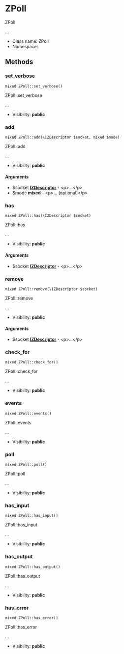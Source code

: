 ZPoll
===============

ZPoll

...


* Class name: ZPoll
* Namespace: 







Methods
-------


### set_verbose

    mixed ZPoll::set_verbose()

ZPoll::set_verbose

...

* Visibility: **public**




### add

    mixed ZPoll::add(\IZDescriptor $socket, mixed $mode)

ZPoll::add

...

* Visibility: **public**


#### Arguments
* $socket **[IZDescriptor](IZDescriptor.md)** - &lt;p&gt;...&lt;/p&gt;
* $mode **mixed** - &lt;p&gt;... (optional)&lt;/p&gt;



### has

    mixed ZPoll::has(\IZDescriptor $socket)

ZPoll::has

...

* Visibility: **public**


#### Arguments
* $socket **[IZDescriptor](IZDescriptor.md)** - &lt;p&gt;...&lt;/p&gt;



### remove

    mixed ZPoll::remove(\IZDescriptor $socket)

ZPoll::remove

...

* Visibility: **public**


#### Arguments
* $socket **[IZDescriptor](IZDescriptor.md)** - &lt;p&gt;...&lt;/p&gt;



### check_for

    mixed ZPoll::check_for()

ZPoll::check_for

...

* Visibility: **public**




### events

    mixed ZPoll::events()

ZPoll::events

...

* Visibility: **public**




### poll

    mixed ZPoll::poll()

ZPoll::poll

...

* Visibility: **public**




### has_input

    mixed ZPoll::has_input()

ZPoll::has_input

...

* Visibility: **public**




### has_output

    mixed ZPoll::has_output()

ZPoll::has_output

...

* Visibility: **public**




### has_error

    mixed ZPoll::has_error()

ZPoll::has_error

...

* Visibility: **public**



